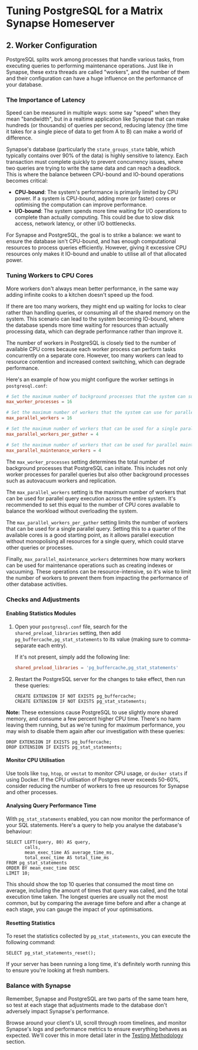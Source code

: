 # Tuning PostgreSQL for a Matrix Synapse Homeserver

## 2. Worker Configuration

PostgreSQL splits work among processes that handle various tasks, from executing queries to performing maintenance operations. Just like in Synapse, these extra threads are called "workers", and the number of them and their configuration can have a huge influence on the performance of your database.

### The Importance of Latency

Speed can be measured in multiple ways: some say "speed" when they mean "bandwidth", but in a realtime application like Synapse that can make hundreds (or thousands) of queries per second, reducing latency (the time it takes for a single piece of data to get from A to B) can make a world of difference.

Synapse's database (particularly the `state_groups_state` table, which typically contains over 90% of the data) is highly sensitive to latency. Each transaction must complete quickly to prevent concurrency issues, where two queries are trying to write the same data and can reach a deadlock. This is where the balance between CPU-bound and IO-bound operations becomes critical:

- **CPU-bound**: The system's performance is primarily limited by CPU power. If a system is CPU-bound, adding more (or faster) cores or optimising the computation can improve performance.
- **I/O-bound**: The system spends more time waiting for I/O operations to complete than actually computing. This could be due to slow disk access, network latency, or other I/O bottlenecks.

For Synapse and PostgreSQL, the goal is to strike a balance: we want to ensure the database isn't CPU-bound, and has enough computational resources to process queries efficiently. However, giving it excessive CPU resources only makes it IO-bound and unable to utilise all of that allocated power.

### Tuning Workers to CPU Cores

More workers don't always mean better performance, in the same way adding infinite cooks to a kitchen doesn't speed up the food.

If there are too many workers, they might end up waiting for locks to clear rather than handling queries, or consuming all of the shared memory on the system. This scenario can lead to the system becoming IO-bound, where the database spends more time waiting for resources than actually processing data, which can degrade performance rather than improve it.

The number of workers in PostgreSQL is closely tied to the number of available CPU cores because each worker process can perform tasks concurrently on a separate core. However, too many workers can lead to resource contention and increased context switching, which can degrade performance.

Here's an example of how you might configure the worker settings in `postgresql.conf`:

```ini,icon=.devicon-postgresql-plain,filepath=postgresql.conf
# Set the maximum number of background processes that the system can support
max_worker_processes = 16

# Set the maximum number of workers that the system can use for parallel operations
max_parallel_workers = 16

# Set the maximum number of workers that can be used for a single parallel operation
max_parallel_workers_per_gather = 4

# Set the maximum number of workers that can be used for parallel maintenance operations
max_parallel_maintenance_workers = 4
```

The `max_worker_processes` setting determines the total number of background processes that PostgreSQL can initiate. This includes not only worker processes for parallel queries but also other background processes such as autovacuum workers and replication.

The `max_parallel_workers` setting is the maximum number of workers that can be used for parallel query execution across the entire system. It's recommended to set this equal to the number of CPU cores available to balance the workload without overloading the system.

The `max_parallel_workers_per_gather` setting limits the number of workers that can be used for a single parallel query. Setting this to a quarter of the available cores is a good starting point, as it allows parallel execution without monopolising all resources for a single query, which could starve other queries or processes.

Finally, `max_parallel_maintenance_workers` determines how many workers can be used for maintenance operations such as creating indexes or vacuuming. These operations can be resource-intensive, so it's wise to limit the number of workers to prevent them from impacting the performance of other database activities.

### Checks and Adjustments

#### Enabling Statistics Modules

1. Open your `postgresql.conf` file, search for the `shared_preload_libraries` setting, then add `pg_buffercache,pg_stat_statements` to its value (making sure to comma-separate each entry).

   If it's not present, simply add the following line:

   ```ini,icon=.devicon-postgresql-plain,filepath=postgresql.conf
   shared_preload_libraries = 'pg_buffercache,pg_stat_statements'
   ```

2. Restart the PostgreSQL server for the changes to take effect, then run these queries:

   ```sql,icon=.devicon-postgresql-plain,filepath=psql
   CREATE EXTENSION IF NOT EXISTS pg_buffercache;
   CREATE EXTENSION IF NOT EXISTS pg_stat_statements;
   ```

**Note:** These extensions cause PostgreSQL to use slightly more shared memory, and consume a few percent higher CPU time. There's no harm leaving them running, but as we're tuning for maximum performance, you may wish to disable them again after our investigation with these queries:

```sql,icon=.devicon-postgresql-plain,filepath=psql
DROP EXTENSION IF EXISTS pg_buffercache;
DROP EXTENSION IF EXISTS pg_stat_statements;
```

#### Monitor CPU Utilisation

Use tools like `top`, `htop`, or `vmstat` to monitor CPU usage, or `docker stats` if using Docker. If the CPU utilisation of Postgres never exceeds 50-60%, consider reducing the number of workers to free up resources for Synapse and other processes.

#### Analysing Query Performance Time

With `pg_stat_statements` enabled, you can now monitor the performance of your SQL statements. Here's a query to help you analyse the database's behaviour:

```sql,icon=.devicon-postgresql-plain,filepath=psql
SELECT LEFT(query, 80) AS query,
       calls,
       mean_exec_time AS average_time_ms,
       total_exec_time AS total_time_ms
FROM pg_stat_statements
ORDER BY mean_exec_time DESC
LIMIT 10;
```

This should show the top 10 queries that consumed the most time on average, including the amount of times that query was called, and the total execution time taken. The longest queries are usually not the most common, but by comparing the average time before and after a change at each stage, you can gauge the impact of your optimisations.

#### Resetting Statistics

To reset the statistics collected by `pg_stat_statements`, you can execute the following command:

```sql,icon=.devicon-postgresql-plain,filepath=psql
SELECT pg_stat_statements_reset();
```

If your server has been running a long time, it's definitely worth running this to ensure you're looking at fresh numbers.

### Balance with Synapse

Remember, Synapse and PostgreSQL are two parts of the same team here, so test at each stage that adjustments made to the database don't adversely impact Synapse's performance.

Browse around your client's UI, scroll through room timelines, and monitor Synapse's logs and performance metrics to ensure everything behaves as expected. We'll cover this in more detail later in the [Testing Methodology](8-testing.md) section.
